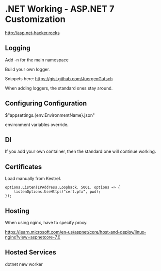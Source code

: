 # .NET Working - ASP.NET 7 Customization
http://asp.net-hacker.rocks

## Logging
Add -n for the main namespace

Build your own logger.

Snippets here: https://gist.github.com/JuergenGutsch

When adding loggers, the standard ones stay around.

## Configuring Configuration
$"appsettings.{env.EnvironmentName}.json"

environment variables override.

## DI
If you add your own container, then the standard one will continue working.

## Certificates
Load manually from Kestrel.

    options.Listen(IPAddress.Loopback, 5001, options => {
        listenOptions.UseHttps("cert.pfx", pwd);
    });


## Hosting
When using nginx, have to specify proxy.

https://learn.microsoft.com/en-us/aspnet/core/host-and-deploy/linux-nginx?view=aspnetcore-7.0

## Hosted Services
dotnet new worker
